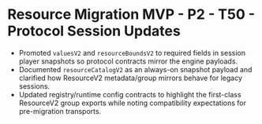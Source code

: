 # Resource Migration MVP - P2 - T50 - Protocol Session Updates

- Promoted `valuesV2` and `resourceBoundsV2` to required fields in session player snapshots so protocol contracts mirror the engine payloads.
- Documented `resourceCatalogV2` as an always-on snapshot payload and clarified how ResourceV2 metadata/group mirrors behave for legacy sessions.
- Updated registry/runtime config contracts to highlight the first-class ResourceV2 group exports while noting compatibility expectations for pre-migration transports.
